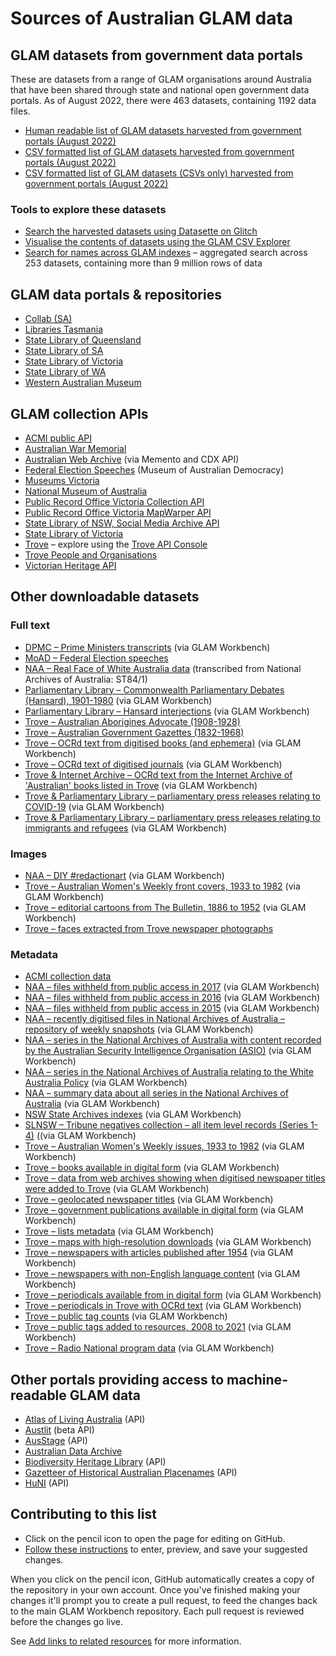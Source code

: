 # Sources of Australian GLAM data

## GLAM datasets from government data portals

These are datasets from a range of GLAM organisations around Australia that have been shared through state and national open government data portals. As of August 2022, there were 463 datasets, containing 1192 data files.

* [Human readable list of GLAM datasets harvested from government portals (August 2022)](https://glam-workbench.github.io/glam-datasets-from-gov-portals/)
* [CSV formatted list of GLAM datasets harvested from government portals (August 2022)](https://github.com/GLAM-Workbench/ozglam-data/blob/master/glam-datasets-from-gov-portals.csv)
* [CSV formatted list of GLAM datasets (CSVs only) harvested from government portals (August 2022)](https://github.com/GLAM-Workbench/ozglam-data/blob/master/glam-datasets-from-gov-portals-csvs.csv)

### Tools to explore these datasets

* [Search the harvested datasets using Datasette on Glitch](https://ozglam-datasets.glitch.me/data/glam-datasets)
* [Visualise the contents of datasets using the GLAM CSV Explorer](https://glam-workbench.github.io/csv-explorer/)
* [Search for names across GLAM indexes](https://glam-workbench.net/name-search/) – aggregated search across 253 datasets, containing more than 9 million rows of data

## GLAM data portals & repositories

* [Collab (SA)](https://collab.sa.gov.au/dataset/)
* [Libraries Tasmania](https://libraries.tas.gov.au/archive-heritage/Pages/Open-Data.aspx)
* [State Library of Queensland](https://www.slq.qld.gov.au/get-involved/open-data/open-datasets-released-state-library)
* [State Library of SA](https://www.slsa.sa.gov.au/open-data-sets)
* [State Library of Victoria](https://www.slv.vic.gov.au/search-discover/open-data)
* [State Library of WA](https://www.slwa.wa.gov.au/wa-story/wa-open-data)
* [Western Australian Museum](http://data.museum.wa.gov.au/search/type/dataset)

## GLAM collection APIs

* [ACMI public API](https://www.acmi.net.au/api/)
* [Australian War Memorial](https://api.awm.gov.au/#introduction)
* [Australian Web Archive](https://glam-workbench.github.io/web-archives/) (via Memento and CDX API)
* [Federal Election Speeches](https://electionspeeches.moadoph.gov.au/explore) (Museum of Australian Democracy)
* [Museums Victoria](https://collections.museumvictoria.com.au/developers)
* [National Museum of Australia](https://www.nma.gov.au/about/our-collection/our-apis)
* [Public Record Office Victoria Collection API](https://prov.vic.gov.au/prov-collection-api)
* [Public Record Office Victoria MapWarper API](https://mapwarper.prov.vic.gov.au/api/v1/)
* [State Library of NSW, Social Media Archive API](https://socialmediaarchive.sl.nsw.gov.au/docs/)
* [State Library of Victoria](http://api.slv.vic.gov.au/)
* [Trove](https://trove.nla.gov.au/about/create-something/using-api) – explore using the [Trove API Console](https://troveconsole.herokuapp.com/)
* [Trove People and Organisations](https://trove.nla.gov.au/about/create-something/using-api/people-and-organisations-data)
* [Victorian Heritage API](https://developer.vic.gov.au/index.php?option=com_apiportal&view=apitester&usage=api&tab=tests&apiName=Victorian%20Heritage%20API&apiId=36d97216-53b6-4a5c-8754-8b44b26a5e21&menuId=187)

## Other downloadable datasets

### Full text

* [DPMC – Prime Ministers transcripts](https://github.com/wragge/pm-transcripts) (via GLAM Workbench)
* [MoAD – Federal Election speeches](https://electionspeeches.moadoph.gov.au/explore)
* [NAA – Real Face of White Australia data](https://github.com/wragge/realface-data) (transcribed from National Archives of Australia: ST84/1)
* [Parliamentary Library – Commonwealth Parliamentary Debates (Hansard), 1901-1980](https://github.com/wragge/hansard-xml) (via GLAM Workbench)
* [Parliamentary Library – Hansard interjections](https://github.com/wragge/hansard-interjections) (via GLAM Workbench)
* [Trove – Australian Aborigines Advocate (1908-1928)](https://trove.nla.gov.au/about/create-something/bulk-download-gazettes/australian-aborigines-advocate-1908-1928)
* [Trove – Australian Government Gazettes (1832-1968)](https://trove.nla.gov.au/about/create-something/bulk-download-gazettes/australian-government-gazettes-1832-1968)
* [Trove – OCRd text from digitised books (and ephemera)](https://glam-workbench.github.io/trove-books/#ocrd-text-from-trove-books-and-ephemera) (via GLAM Workbench)
* [Trove – OCRd text of digitised journals](https://glam-workbench.github.io/trove-journals/#ocrd-text-from-trove-digitised-journals) (via GLAM Workbench)
* [Trove & Internet Archive – OCRd text from the Internet Archive of 'Australian' books listed in Trove](https://glam-workbench.github.io/trove-books/#ocrd-text-from-the-internet-archive-of-australian-books-listed-in-trove) (via GLAM Workbench)
* [Trove & Parliamentary Library – parliamentary press releases relating to COVID-19](https://glam-workbench.net/trove-journals/#politicians-talking-about-covid) (via GLAM Workbench)
* [Trove & Parliamentary Library – parliamentary press releases relating to immigrants and refugees](https://glam-workbench.github.io/trove-journals/#politicians-talking-about-immigrants-and-refugees) (via GLAM Workbench)

### Images

* [NAA – DIY #redactionart](https://github.com/wragge/diy-redactionart) (via GLAM Workbench)
* [Trove – Australian Women's Weekly front covers, 1933 to 1982](https://glam-workbench.net/trove-newspapers/#australian-womens-weekly-front-covers-1933-to-1982) (via GLAM Workbench)
* [Trove – editorial cartoons from The Bulletin, 1886 to 1952](https://glam-workbench.github.io/trove-journals/#editorial-cartoons-from-the-bulletin-1886-to-1952) (via GLAM Workbench)
* [Trove – faces extracted from Trove newspaper photographs](https://doi.org/10.6084/m9.figshare.1439432.v1)

### Metadata

* [ACMI collection data](https://github.com/ACMILabs/collection)
* [NAA – files withheld from public access in 2017](https://doi.org/10.6084/m9.figshare.5900125.v1) (via GLAM Workbench)
* [NAA – files withheld from public access in 2016](https://doi.org/10.6084/m9.figshare.4530851.v1) (via GLAM Workbench)
* [NAA – files withheld from public access in 2015](https://doi.org/10.6084/m9.figshare.2060052.v1) (via GLAM Workbench)
* [NAA – recently digitised files in National Archives of Australia – repository of weekly snapshots](https://glam-workbench.net/recordsearch/#recently-digitised-files-repository-of-weekly-snapshots) (via GLAM Workbench)
* [NAA – series in the National Archives of Australia with content recorded by the Australian Security Intelligence Organisation (ASIO)](https://glam-workbench.github.io/naa-asio/#data) (via GLAM Workbench)
* [NAA – series in the National Archives of Australia relating to the White Australia Policy](https://glam-workbench.github.io/naa-wap/#data) (via GLAM Workbench)
* [NAA – summary data about all series in the National Archives of Australia](https://glam-workbench.net/recordsearch/#summary-data-about-all-series-in-recordsearch) (via GLAM Workbench)
* [NSW State Archives indexes](https://glam-workbench.net/nsw-state-archives/index-repository/) (via GLAM Workbench)
* [SLNSW – Tribune negatives collection – all item level records (Series 1-4)](https://doi.org/10.6084/m9.figshare.5971210.v1) ((via GLAM Workbench)
* [Trove – Australian Women's Weekly issues, 1933 to 1982](https://glam-workbench.net/trove-newspapers/#csv-formatted-list-of-australian-womens-weekly-issues-1933-to-1982) (via GLAM Workbench)
* [Trove – books available in digital form](https://glam-workbench.net/trove-books/#csv-formatted-list-of-books-available-in-digital-form) (via GLAM Workbench)
* [Trove – data from web archives showing when digitised newspaper titles were added to Trove](https://glam-workbench.net/trove-newspapers/#csv-formatted-lists-of-newspaper-titles-in-trove) (via GLAM Workbench)
* [Trove – geolocated newspaper titles](https://docs.google.com/spreadsheets/d/1rURriHBSf3MocI8wsdl1114t0YeyU0BVSXWeg232MZs/edit?usp=sharing) (via GLAM Workbench)
* [Trove – government publications available in digital form](https://glam-workbench.net/trove-books/#government-publications-in-digital-form) (via GLAM Workbench)
* [Trove – lists metadata](https://glam-workbench.github.io/trove-lists/#trove-lists-metadata) (via GLAM Workbench)
* [Trove – maps with high-resolution downloads](https://glam-workbench.github.io/trove-maps/#csv-formatted-list-of-maps-with-high-resolution-downloads) (via GLAM Workbench)
* [Trove – newspapers with articles published after 1954](https://glam-workbench.net/trove-newspapers/#trove-newspapers-with-articles-published-after-1954) (via GLAM Workbench)
* [Trove – newspapers with non-English language content](https://glam-workbench.net/trove-newspapers/#trove-newspapers-with-non-english-language-content) (via GLAM Workbench)
* [Trove – periodicals available from in digital form](https://glam-workbench.github.io/trove-journals/#csv-formatted-list-of-journals-available-from-trove-in-digital-form) (via GLAM Workbench)
* [Trove – periodicals in Trove with OCRd text](https://glam-workbench.github.io/trove-journals/#csv-formatted-list-of-journals-with-ocrd-text) (via GLAM Workbench)
* [Trove – public tag counts](https://glam-workbench.net/trove-lists/#trove-tag-counts) (via GLAM Workbench)
* [Trove – public tags added to resources, 2008 to 2021](https://doi.org/10.5281/zenodo.5094314) (via GLAM Workbench)
* [Trove – Radio National program data](https://glam-workbench.net/trove-music/#abc-radio-national-programs) (via GLAM Workbench)

## Other portals providing access to machine-readable GLAM data

* [Atlas of Living Australia](https://support.ala.org.au/support/solutions/articles/6000196777-ala-api-how-to-access-ala-web-services) (API)
* [Austlit](https://www.austlit.edu.au/austlit/page/8448088) (beta API)
* [AusStage](https://www.ausstage.edu.au/pages/learn/about/data-sharing.html) (API)
* [Australian Data Archive](https://ada.edu.au/)
* [Biodiversity Heritage Library](https://about.biodiversitylibrary.org/tools-and-services/developer-and-data-tools/) (API)
* [Gazetteer of Historical Australian Placenames](https://www.tlcmap.org/guides/ghap/#ws) (API)
* [HuNI](https://bitbucket.org/huniteam/documentation/wiki/API) (API)

## Contributing to this list

* Click on the pencil icon to open the page for editing on GitHub.
* [Follow these instructions](https://docs.github.com/en/repositories/working-with-files/managing-files/editing-files#editing-files-in-another-users-repository) to enter, preview, and save your suggested changes.

When you click on the pencil icon, GitHub automatically creates a copy of the repository in your own account. Once you've finished making your changes it'll prompt you to create a pull request, to feed the changes back to the main GLAM Workbench repository. Each pull request is reviewed before the changes go live.

See [Add links to related resources](https://glam-workbench.net/get-involved/add-links/) for more information.
